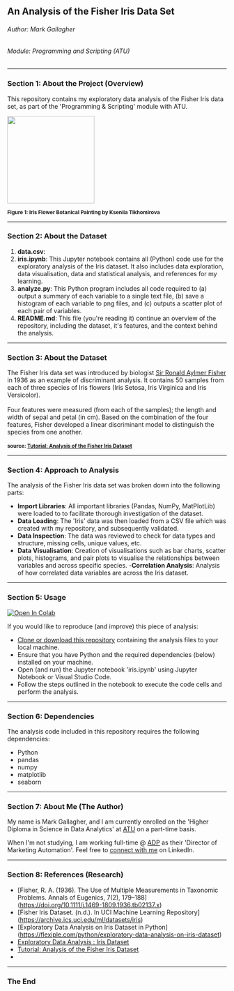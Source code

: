 ## An Analysis of the Fisher Iris Data Set

###### Author: Mark Gallagher
###### Module: Programming and Scripting (ATU)

***

### Section 1: About the Project (Overview)

This repository contains my exploratory data analysis of the Fisher Iris data set, as part of the 'Programming & Scripting' module with ATU.

<img src="https://encrypted-tbn0.gstatic.com/images?q=tbn:ANd9GcSBmlP5kPVYSNI04lQYiYbFI_Kxd1BXuwcQbIl4O4BgvQ&s" width=200>

<sub><b>Figure 1: Iris Flower Botanical Painting by Kseniia Tikhomirova</b></sub> 

***

### Section 2: About the Dataset

1. <b>data.csv</b>:
2. <b>iris.ipynb</b>: This Jupyter notebook contains all (Python) code use for the exploratory analysis of the Iris dataset. It also includes data exploration, data visualisation, data and statistical analysis, and references for my learning.
3. <b>analyze.py</b>: This Python program includes all code required to (a) output a summary of each variable to a single text file, (b) save a histogram of each variable to png files, and (c) outputs a scatter plot of each pair of variables.
4. <b>README.md</b>: This file (you're reading it) continue an overview of the repository, including the dataset, it's features, and the context behind the analysis.

***

### Section 3: About the Dataset

The Fisher Iris data set was introduced by biologist [Sir Ronald Aylmer Fisher](https://www.britannica.com/biography/Ronald-Aylmer-Fisher) in 1936 as an example of discriminant analysis. It contains 50 samples from each of three species of Iris flowers (Iris Setosa, Iris Virginica and Iris Versicolor).
<br><br>
Four features were measured (from each of the samples); the length and width of sepal and petal (in cm). Based on the combination of the four features, Fisher developed a linear discriminant model to distinguish the species from one another.
<br><br>
<sub><b>source: [Tutorial: Analysis of the Fisher Iris Dataset](https://www.idiap.ch/software/beat/docs/bob/docs/v7.0.0/example.html)</b></sub>

***

### Section 4: Approach to Analysis

The analysis of the Fisher Iris data set was broken down into the following parts:

- <b>Import Libraries</b>: All important libraries (Pandas, NumPy, MatPlotLib) were loaded to to facilitate thorough investigation of the dataset.
- <b>Data Loading</b>: The 'Iris' data was then loaded from a CSV file which was created with my repository, and subsequently validated.
- <b>Data Inspection</b>: The data was reviewed to check for data types and structure, missing cells, unique values, etc. 
- <b>Data Visualisation</b>: Creation of visualisations such as bar charts, scatter plots, histograms, and pair plots to visualise the relationships between variables and across specific species.
-<b>Correlation Analysis</b>: Analysis of how correlated data variables are across the Iris dataset.

***

### Section 5: Usage

<a target="_blank" href="https://colab.research.google.com/github/galto4/pands-project.git">
  <img src="https://colab.research.google.com/assets/colab-badge.svg" alt="Open In Colab"/>
</a>

If you would like to reproduce (and improve) this piece of analysis:

- [Clone  or download this repository](https://github.com/galto4/pands-project.git) containing the analysis files to your local machine.
- Ensure that you have Python and the required dependencies (below) installed on your machine.
- Open (and run) the Jupyter notebook 'iris.ipynb' using Jupyter Notebook or Visual Studio Code.
- Follow the steps outlined in the notebook to execute the code cells and perform the analysis.

***

### Section 6: Dependencies

The analysis code included in this repository requires the following dependencies:

- Python
- pandas
- numpy
- matplotlib
- seaborn

***

### Section 7: About Me (The Author)

My name is Mark Gallagher, and I am currently enrolled on the 'Higher Diploma in Science in Data Analytics' at [ATU](https://www.atu.ie/) on a part-time basis.

When I'm not studying, I am working full-time @ [ADP](https://www.adp.com/) as their 'Director of Marketing Automation'. Feel free to [connect with me](https://www.linkedin.com/in/markgallagher2/) on LinkedIn.

***

### Section 8: References (Research)

- [Fisher, R. A. (1936). The Use of Multiple Measurements in Taxonomic Problems. Annals of Eugenics, 7(2), 179–188] (https://doi.org/10.1111/j.1469-1809.1936.tb02137.x)
- [Fisher Iris Dataset. (n.d.). In UCI Machine Learning Repository] (https://archive.ics.uci.edu/ml/datasets/iris)
- [Exploratory Data Analysis on Iris Dataset in Python] (https://flexiple.com/python/exploratory-data-analysis-on-iris-dataset)
- [Exploratory Data Analysis : Iris Dataset](https://medium.com/analytics-vidhya/exploratory-data-analysis-iris-dataset-4df6f045cda)
- [Tutorial: Analysis of the Fisher Iris Dataset](https://www.idiap.ch/software/beat/docs/bob/docs/v7.0.0/example.html)
- 

***

### The End